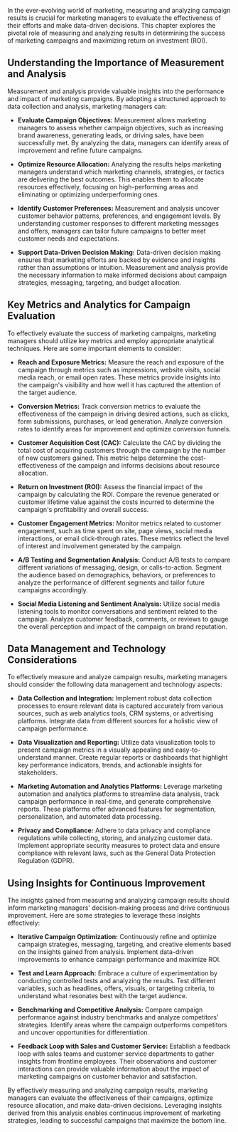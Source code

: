
In the ever-evolving world of marketing, measuring and analyzing campaign results is crucial for marketing managers to evaluate the effectiveness of their efforts and make data-driven decisions. This chapter explores the pivotal role of measuring and analyzing results in determining the success of marketing campaigns and maximizing return on investment (ROI).

Understanding the Importance of Measurement and Analysis
--------------------------------------------------------

Measurement and analysis provide valuable insights into the performance and impact of marketing campaigns. By adopting a structured approach to data collection and analysis, marketing managers can:

* **Evaluate Campaign Objectives:** Measurement allows marketing managers to assess whether campaign objectives, such as increasing brand awareness, generating leads, or driving sales, have been successfully met. By analyzing the data, managers can identify areas of improvement and refine future campaigns.

* **Optimize Resource Allocation:** Analyzing the results helps marketing managers understand which marketing channels, strategies, or tactics are delivering the best outcomes. This enables them to allocate resources effectively, focusing on high-performing areas and eliminating or optimizing underperforming ones.

* **Identify Customer Preferences:** Measurement and analysis uncover customer behavior patterns, preferences, and engagement levels. By understanding customer responses to different marketing messages and offers, managers can tailor future campaigns to better meet customer needs and expectations.

* **Support Data-Driven Decision Making:** Data-driven decision making ensures that marketing efforts are backed by evidence and insights rather than assumptions or intuition. Measurement and analysis provide the necessary information to make informed decisions about campaign strategies, messaging, targeting, and budget allocation.

Key Metrics and Analytics for Campaign Evaluation
-------------------------------------------------

To effectively evaluate the success of marketing campaigns, marketing managers should utilize key metrics and employ appropriate analytical techniques. Here are some important elements to consider:

* **Reach and Exposure Metrics:** Measure the reach and exposure of the campaign through metrics such as impressions, website visits, social media reach, or email open rates. These metrics provide insights into the campaign's visibility and how well it has captured the attention of the target audience.

* **Conversion Metrics:** Track conversion metrics to evaluate the effectiveness of the campaign in driving desired actions, such as clicks, form submissions, purchases, or lead generation. Analyze conversion rates to identify areas for improvement and optimize conversion funnels.

* **Customer Acquisition Cost (CAC):** Calculate the CAC by dividing the total cost of acquiring customers through the campaign by the number of new customers gained. This metric helps determine the cost-effectiveness of the campaign and informs decisions about resource allocation.

* **Return on Investment (ROI):** Assess the financial impact of the campaign by calculating the ROI. Compare the revenue generated or customer lifetime value against the costs incurred to determine the campaign's profitability and overall success.

* **Customer Engagement Metrics:** Monitor metrics related to customer engagement, such as time spent on site, page views, social media interactions, or email click-through rates. These metrics reflect the level of interest and involvement generated by the campaign.

* **A/B Testing and Segmentation Analysis:** Conduct A/B tests to compare different variations of messaging, design, or calls-to-action. Segment the audience based on demographics, behaviors, or preferences to analyze the performance of different segments and tailor future campaigns accordingly.

* **Social Media Listening and Sentiment Analysis:** Utilize social media listening tools to monitor conversations and sentiment related to the campaign. Analyze customer feedback, comments, or reviews to gauge the overall perception and impact of the campaign on brand reputation.

Data Management and Technology Considerations
---------------------------------------------

To effectively measure and analyze campaign results, marketing managers should consider the following data management and technology aspects:

* **Data Collection and Integration:** Implement robust data collection processes to ensure relevant data is captured accurately from various sources, such as web analytics tools, CRM systems, or advertising platforms. Integrate data from different sources for a holistic view of campaign performance.

* **Data Visualization and Reporting:** Utilize data visualization tools to present campaign metrics in a visually appealing and easy-to-understand manner. Create regular reports or dashboards that highlight key performance indicators, trends, and actionable insights for stakeholders.

* **Marketing Automation and Analytics Platforms:** Leverage marketing automation and analytics platforms to streamline data analysis, track campaign performance in real-time, and generate comprehensive reports. These platforms offer advanced features for segmentation, personalization, and automated data processing.

* **Privacy and Compliance:** Adhere to data privacy and compliance regulations while collecting, storing, and analyzing customer data. Implement appropriate security measures to protect data and ensure compliance with relevant laws, such as the General Data Protection Regulation (GDPR).

Using Insights for Continuous Improvement
-----------------------------------------

The insights gained from measuring and analyzing campaign results should inform marketing managers' decision-making process and drive continuous improvement. Here are some strategies to leverage these insights effectively:

* **Iterative Campaign Optimization:** Continuously refine and optimize campaign strategies, messaging, targeting, and creative elements based on the insights gained from analysis. Implement data-driven improvements to enhance campaign performance and maximize ROI.

* **Test and Learn Approach:** Embrace a culture of experimentation by conducting controlled tests and analyzing the results. Test different variables, such as headlines, offers, visuals, or targeting criteria, to understand what resonates best with the target audience.

* **Benchmarking and Competitive Analysis:** Compare campaign performance against industry benchmarks and analyze competitors' strategies. Identify areas where the campaign outperforms competitors and uncover opportunities for differentiation.

* **Feedback Loop with Sales and Customer Service:** Establish a feedback loop with sales teams and customer service departments to gather insights from frontline employees. Their observations and customer interactions can provide valuable information about the impact of marketing campaigns on customer behavior and satisfaction.

By effectively measuring and analyzing campaign results, marketing managers can evaluate the effectiveness of their campaigns, optimize resource allocation, and make data-driven decisions. Leveraging insights derived from this analysis enables continuous improvement of marketing strategies, leading to successful campaigns that maximize the bottom line.
